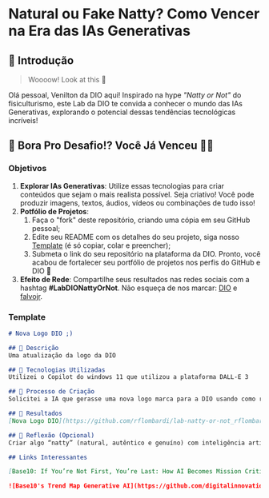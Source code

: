 # Natural ou Fake Natty? Como Vencer na Era das IAs Generativas

## 🚀 Introdução

> Woooow! Look at this 👀

Olá pessoal, Venilton da DIO aqui! Inspirado na hype _"Natty or Not"_ do fisiculturismo, este Lab da DIO te convida a conhecer o mundo das IAs Generativas, explorando o potencial dessas tendências tecnológicas incríveis!

## 🎯 Bora Pro Desafio!? Você Já Venceu 💪🤓

### Objetivos

1. **Explorar IAs Generativas**: Utilize essas tecnologias para criar conteúdos que sejam o mais realista possível. Seja criativo! Você pode produzir imagens, textos, áudios, vídeos ou combinações de tudo isso!
1. **Potfólio de Projetos**:
    1. Faça o "fork" deste repositório, criando uma cópia em seu GitHub pessoal;
    2. Edite seu README com os detalhes do seu projeto, siga nosso [Template](#template) (é só copiar, colar e preencher);
    3. Submeta o link do seu repositório na plataforma da DIO. Pronto, você acabou de fortalecer seu portfólio de projetos nos perfis do GitHub e DIO 🚀
1. **Efeito de Rede**: Compartilhe seus resultados nas redes sociais com a hashtag **#LabDIONattyOrNot**. Não esqueça de nos marcar: [DIO](https://www.linkedin.com/school/dio-makethechange) e [falvojr](https://www.linkedin.com/in/falvojr).

### Template

```markdown
# Nova Logo DIO ;)

## 📒 Descrição
Uma atualização da logo da DIO

## 🤖 Tecnologias Utilizadas
Utilizei o Copilot do windows 11 que utilizou a plataforma DALL-E 3

## 🧐 Processo de Criação
Solicitei a IA que gerasse uma nova logo marca para a DIO usando como referencia linguagens de programação.

## 🚀 Resultados
[Nova Logo DIO](https://github.com/rflombardi/lab-natty-or-not_rflombardi/blob/main/Logo%20DIO.png)

## 💭 Reflexão (Opcional)
Criar algo “natty” (natural, autêntico e genuíno) com inteligência artificial (IA) é um desafio fascinante. A IA, por sua natureza, é baseada em algoritmos e dados, e muitas vezes produz resultados previsíveis. No entanto, alcançar autenticidade e naturalidade requer uma abordagem mais criativa e humana.

## Links Interessantes

[Base10: If You’re Not First, You’re Last: How AI Becomes Mission Critical](https://base10.vc/post/generative-ai-mission-critical/)

![Base10's Trend Map Generative AI](https://github.com/digitalinnovationone/lab-natty-or-not/assets/730492/f4df26e8-f8f7-4419-8252-c69d73ea930c)
